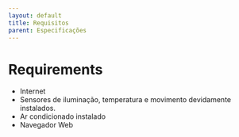```yaml
---
layout: default
title: Requisitos
parent: Especificações
---
```


# Requirements

- Internet
- Sensores de iluminação, temperatura e movimento devidamente instalados.
- Ar condicionado instalado
- Navegador Web
